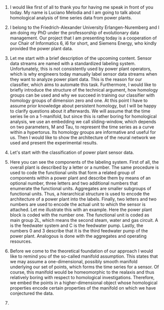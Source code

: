 1. I would like first of all to thank you for having me speak in front of you today. My name is Luciano Melodia and I am going to talk about homological analysis of time series data from power plants.

2. I belong to the Friedrich-Alexander University Erlangen-Nuremberg and I am doing my PhD under the professorship of evolutionary data management. Our project that I am presenting today is a cooperation of our Chair of Informatics 6, i6 for short, and Siemens Energy, who kindly provided the power plant data.

3. Let me start with a brief description of the upcoming content. Sensor data streams are named with a standardized labeling system. Unfortunately, this is not consistently used by power plant operators, which is why engineers today manually label sensor data streams when they want to analyze power plant data. This is the reason for our classifier, which aims to automate this task. Furthermore, I would like to briefly introduce the structure of the technical argument, how homology groups can be used and why we succeed in training our classifier with homology groups of dimension zero and one. At this point I have to assume prior knowledge about persistent homology, but I will be happy to clarify questions about it afterwards. We will assume that the time series lie on a 1-manifold, but since this is rather boring for homological analysis, we use an embedding we call sliding-window, which depends on two parameters, M and Tau, to represent the time series as a curve within a hypertorus. Its homology groups are informative and useful for us. Then I would like to show the architecture of the neural network we used and present the experimental results.

4. Let's start with the classification of power plant sensor data.

5. Here you can see the components of the labeling system. First of all, the overall plant is described by a letter or a number. The same procedure is used to code the functional units that form a related group of components within a power plant and describe them by means of an optional number, three letters and two additional numbers that enumerate the functional units. Aggregates are smaller subgroups of functional units. Thus, a hierarchical structure is used to encode the architecture of a power plant into the labels. Finally, two letters and two numbers are used to encode the actual unit to which the sensor is attached. Let me illustrate this with an example. Here the power plant block is coded with the number one. The functional unit is coded as main group 2L, which means the second steam, water and gas circuit. A is the feedwater system and C is the feedwater pump. Lastly, the numbers 0 and 3 describe that it is the third feedwater pump of the power plant. Analogous is done with the aggregates and operating resources.

6. Before we come to the theoretical foundation of our approach I would like to remind you of the so-called manifold assumption. This states that we may assume a one-dimensional, possibly smooth manifold underlying our set of points, which forms the time series for a sensor. Of course, this manifold would be homeomorphic to the realaxis and thus relatively boring with respect to homological investigations. Therefore, we embed the points in a higher-dimensional object whose homological properties encode certain properties of the manifold on which we have conjectured the data.

7. 
